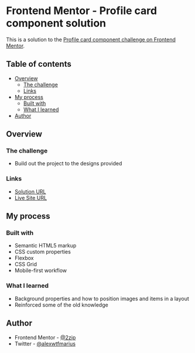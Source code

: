# Frontend Mentor - Profile card component solution

This is a solution to the [Profile card component challenge on Frontend Mentor](https://www.frontendmentor.io/challenges/profile-card-component-cfArpWshJ).

## Table of contents

- [Overview](#overview)
  - [The challenge](#the-challenge)
  - [Links](#links)
- [My process](#my-process)
  - [Built with](#built-with)
  - [What I learned](#what-i-learned)
- [Author](#author)

## Overview

### The challenge

- Build out the project to the designs provided

### Links

- [Solution URL](https://www.frontendmentor.io/solutions/html-and-css-flexbox-and-grid-O-UydSz7h)
- [Live Site URL](https://2zip.github.io/profile-card-component-main/)

## My process

### Built with

- Semantic HTML5 markup
- CSS custom properties
- Flexbox
- CSS Grid
- Mobile-first workflow

### What I learned

- Background properties and how to position images and items in a layout
- Reinforced some of the old knowledge

## Author

- Frontend Mentor - [@2zip](https://www.frontendmentor.io/profile/2zip)
- Twitter - [@alexwtfmarius](https://www.twitter.com/alexwtfmarius)
